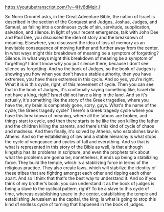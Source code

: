 https://youtubetranscript.com/?v=4Hv6dMqir_I

 So Norm Grondet asks, in the Great Adventure Bible, the nation of Israel is described in the section of the Conquest and Judges, Joshua, Judges, and Samuel, as falling into a continuous cycle of sin, servitude, supplication, salvation, and silence. In light of your recent emergence, talk with John Dee and Paul Dee, you discussed the idea of story and the breakdown of meaning. Elsewhere, you discussed the idea of loss of memory as an inevitable consequence of moving further and further away from the center. In what ways might this breakdown of meaning be a symptom of forgetting? Silence. In what ways might this breakdown of meaning be a symptom of forgetting? I don't know why you put silence there, because I don't see silence as forgetting. And so the book of Judges, so the book of Judges is showing you how when you don't have a stable authority, then you have extremes, you have these extremes in this cycle. And so yes, you're right. What it is is this cycle, right, of this movement of cycle. Then you can see that in the book of Judges, it's continually saying something like, Israel did not have a king, right? Israel did not have a king in the land. And so it's actually, it's something like the story of the Greek tragedies, where you have the, my brain is completely gone, sorry, guys. What's the name of the cycle, the Greek tragedy cycle? There's a Greek tragedy cycle where you have this breakdown of meaning, where all the taboos are broken, and things start to cycle, and then there starts to be like the son killing the father and the children killing the parents, and there's this kind of cycle of chaos and madness. And then finally, it's solved by Athena, who establishes law in Athens. And so the establishing of law and a stable hierarchy is what stops the cycle of vengeance and cycles of fall and everything. And so that is what is represented in this story of the Bible as well, is that although kingship has its problems in scripture, and even the prophets talk about what the problems are gonna be, nonetheless, it ends up being a stabilizing force. They build the temple, which is a stabilizing force in terms of the religious practice. They also create laws, which will stabilize the identity of these tribes that are fighting amongst each other and ripping each other apart. And so I think that that's the best way to understand it. And so if you think of my brother's book, you can understand it as the book of judges is being a slave to the cyclical pattern, right? To be a slave to this cycle of time, whereas establishing space in the center, establishing the temple and establishing Jerusalem as the capital, the king, is what is going to stop this kind of endless cycle of turning that happened in the book of judges.